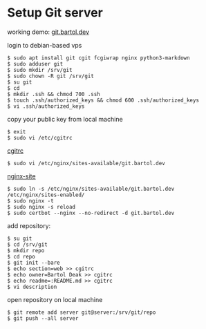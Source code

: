 # Setup Git server

working demo: [git.bartol.dev](https://git.bartol.dev)

login to debian-based vps

	$ sudo apt install git cgit fcgiwrap nginx python3-markdown
	$ sudo adduser git
	$ sudo mkdir /srv/git
	$ sudo chown -R git /srv/git
	$ su git
	$ cd
	$ mkdir .ssh && chmod 700 .ssh
	$ touch .ssh/authorized_keys && chmod 600 .ssh/authorized_keys
	$ vi .ssh/authorized_keys

copy your public key from local machine

	$ exit
	$ sudo vi /etc/cgitrc

[cgitrc](/static/memory/setup-git-server/cgitrc)

	$ sudo vi /etc/nginx/sites-available/git.bartol.dev

[nginx-site](/static/memory/setup-git-server/nginx-site)

	$ sudo ln -s /etc/nginx/sites-available/git.bartol.dev /etc/nginx/sites-enabled/
	$ sudo nginx -t
	$ sudo nginx -s reload
	$ sudo certbot --nginx --no-redirect -d git.bartol.dev

add repository:

	$ su git
	$ cd /srv/git
	$ mkdir repo
	$ cd repo
	$ git init --bare
	$ echo section=web >> cgitrc
	$ echo owner=Bartol Deak >> cgitrc
	$ echo readme=:README.md >> cgitrc
	$ vi description

open repository on local machine

	$ git remote add server git@server:/srv/git/repo
	$ git push --all server

